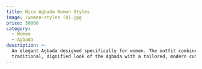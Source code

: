 ```yaml
---
title: Nice Agbada Women Styles
image: /women-styles (8).jpg
price: 50000
category:
  - Women
  - Agbada
description: >-
  An elegant Agbada designed specifically for women. The outfit combines the
  traditional, dignified look of the Agbada with a tailored, modern cut.
---
```


